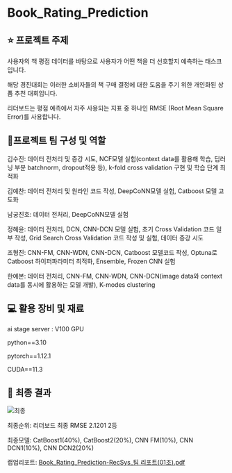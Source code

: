 # Book_Rating_Prediction
## ⭐️ 프로젝트 주제
사용자의 책 평점 데이터를 바탕으로 사용자가 어떤 책을 더 선호할지 예측하는 태스크입니다.

해당 경진대회는 이러한 소비자들의 책 구매 결정에 대한 도움을 주기 위한 개인화된 상품 추천 대회입니다.

리더보드는 평점 예측에서 자주 사용되는 지표 중 하나인 RMSE (Root Mean Square Error)를 사용합니다.

## 🤝프로젝트 팀 구성 및 역할

김수진: 데이터 전처리 및 증강 시도, NCF모델 실험(context data를 활용해 학습, 딥러닝 부분 batchnorm, dropout적용 등), k-fold cross validation 구현 및 학습 단계 최적화 

김예찬: 데이터 전처리 및 원라인 코드 작성, DeepCoNN모델 실험, Catboost 모델 고도화 

남궁진호: 데이터 전처리, DeepCoNN모델 실험

정혜윤: 데이터 전처리, DCN, CNN-DCN 모델 실험, 초기 Cross Validation 코드 일부 작성, Grid Search Cross Validation 코드 작성 및 실험, 데이터 증강 시도

조형진: CNN-FM, CNN-WDN, CNN-DCN, Catboost 모델코드 작성, Optuna로 Catboost 하이퍼파라미터 최적화, Ensemble, Frozen CNN 실험

한예본: 데이터 전처리, CNN-FM, CNN-WDN, CNN-DCN(image data와 context data를 동시에 활용하는 모델 개발), K-modes clustering


## 💻 활용 장비 및 재료

ai stage server : V100 GPU

python==3.10

pytorch==1.12.1 

CUDA==11.3

## 🥇 최종 결과
![최종](https://github.com/boostcampaitech6/level1-bookratingprediction-recsys-01/assets/153365755/eefbf16e-8cdb-4c06-a1f7-bed51f624dc1)

최종순위: 
리더보드 최종 RMSE 2.1201 2등

최종모델: 
CatBoost1(40%), CatBoost2(20%), CNN FM(10%), CNN DCN1(10%), CNN DCN2(20%)

랩업리포트: 
[Book_Rating_Prediction-RecSys_팀 리포트(01조).pdf](https://github.com/boostcampaitech6/level1-bookratingprediction-recsys-01/files/13797546/Book_Rating_Prediction-RecSys_.01.pdf)
